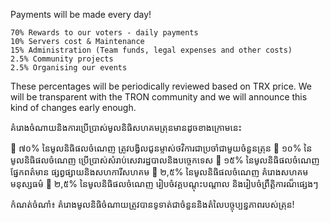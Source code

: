 Payments will be made every day!

    70% Rewards to our voters - daily payments  
    10% Servers cost & Maintenance
    15% Administration (Team funds, legal expenses and other costs)
    2.5% Community projects
    2.5% Organising our events
    
These percentages will be periodically reviewed based on TRX price. We will be transparent with the TRON community and we will announce this kind of changes early enough.


គំរោងចំណាយនិងការប្រើប្រាស់មូលនិធិសហគមត្រុនមានដូចខាងក្រោមនេះ

  	៧០% នៃមូលនិធិផលចំណេញ ត្រូវបង្វិលជូនម្ចាស់ថវិការជាប្រចាំជាមួយចំនួនត្រុន
  	១០% នៃមូលនិធិផលចំណេញ ប្រើប្រាស់សំរាប់សេវារដ្ឋបាលនិងបច្ចេកទេស
  	១៥% នៃមូលនិធិផលចំណេញ ផ្នែកពត៌មាន ផ្សព្វផ្សាយនិងសហការីសហគម
  	២,៥% នៃមូលនិធិផលចំណេញ គំរោងសហគម មនុស្សធម៌
  	២,៥% នៃមូលនិធិផលចំណេញ រៀបចំវគ្គបណ្តុះបណ្តាល និងរៀបចំព្រឹត្តិការណ៏ផ្សេងៗ
  
កំណត់ចំណាំ៖ គំរោងមូលនិធិចំណាយត្រូវបានទូទាត់ជាចំនួននិងតំលៃបច្ចុប្បន្នភាពរបស់ត្រុន!

